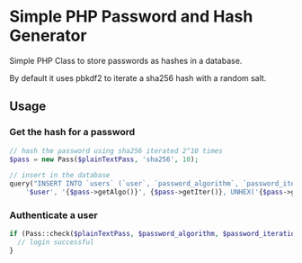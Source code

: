 # Simple PHP Password and Hash Generator

Simple PHP Class to store passwords as hashes in a database.

By default it uses pbkdf2 to iterate a sha256 hash with a random salt.

## Usage

### Get the hash for a password

```php
// hash the password using sha256 iterated 2^10 times
$pass = new Pass($plainTextPass, 'sha256', 10);

// insert in the database
query("INSERT INTO `users` (`user`, `password_algorithm`, `password_iterations`, `password_salt`, `password_hash`) VALUES (
    '$user', '{$pass->getAlgo()}', {$pass->getIter()}, UNHEX('{$pass->getSalt()}'), UNHEX('{$pass->getHash()}')");
```

### Authenticate a user
```php
if (Pass::check($plainTextPass, $password_algorithm, $password_iterations, $password_salt, $password_hash)) {
  // login successful
}
```
